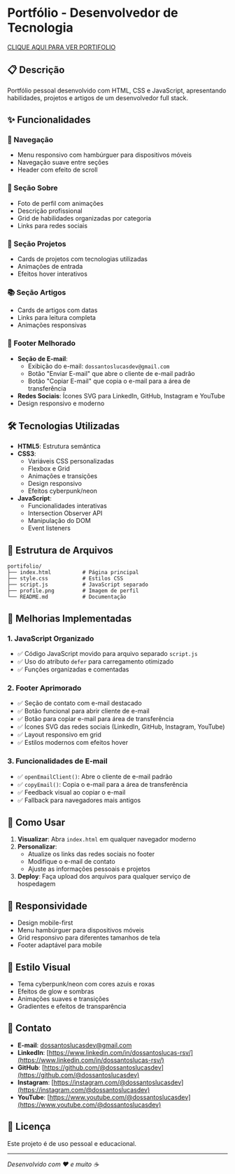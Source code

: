 # Portfólio - Desenvolvedor de Tecnologia
[CLIQUE AQUI PARA VER PORTIFOLIO](https://dossantoslucasdev.github.io/portifolio)

## 📋 Descrição
Portfólio pessoal desenvolvido com HTML, CSS e JavaScript, apresentando habilidades, projetos e artigos de um desenvolvedor full stack.

## ✨ Funcionalidades

### 🎯 Navegação
- Menu responsivo com hambúrguer para dispositivos móveis
- Navegação suave entre seções
- Header com efeito de scroll

### 👤 Seção Sobre
- Foto de perfil com animações
- Descrição profissional
- Grid de habilidades organizadas por categoria
- Links para redes sociais

### 🚀 Seção Projetos
- Cards de projetos com tecnologias utilizadas
- Animações de entrada
- Efeitos hover interativos

### 📚 Seção Artigos
- Cards de artigos com datas
- Links para leitura completa
- Animações responsivas

### 📧 Footer Melhorado
- **Seção de E-mail**: 
  - Exibição do e-mail: `dossantoslucasdev@gmail.com`
  - Botão "Enviar E-mail" que abre o cliente de e-mail padrão
  - Botão "Copiar E-mail" que copia o e-mail para a área de transferência
- **Redes Sociais**: Ícones SVG para LinkedIn, GitHub, Instagram e YouTube
- Design responsivo e moderno

## 🛠️ Tecnologias Utilizadas

- **HTML5**: Estrutura semântica
- **CSS3**: 
  - Variáveis CSS personalizadas
  - Flexbox e Grid
  - Animações e transições
  - Design responsivo
  - Efeitos cyberpunk/neon
- **JavaScript**: 
  - Funcionalidades interativas
  - Intersection Observer API
  - Manipulação do DOM
  - Event listeners

## 📁 Estrutura de Arquivos

```
portifolio/
├── index.html          # Página principal
├── style.css           # Estilos CSS
├── script.js           # JavaScript separado
├── profile.png         # Imagem de perfil
└── README.md           # Documentação
```

## 🔧 Melhorias Implementadas

### 1. JavaScript Organizado
- ✅ Código JavaScript movido para arquivo separado `script.js`
- ✅ Uso do atributo `defer` para carregamento otimizado
- ✅ Funções organizadas e comentadas

### 2. Footer Aprimorado
- ✅ Seção de contato com e-mail destacado
- ✅ Botão funcional para abrir cliente de e-mail
- ✅ Botão para copiar e-mail para área de transferência
- ✅ Ícones SVG das redes sociais (LinkedIn, GitHub, Instagram, YouTube)
- ✅ Layout responsivo em grid
- ✅ Estilos modernos com efeitos hover

### 3. Funcionalidades de E-mail
- ✅ `openEmailClient()`: Abre o cliente de e-mail padrão
- ✅ `copyEmail()`: Copia o e-mail para a área de transferência
- ✅ Feedback visual ao copiar o e-mail
- ✅ Fallback para navegadores mais antigos

## 🚀 Como Usar

1. **Visualizar**: Abra `index.html` em qualquer navegador moderno
2. **Personalizar**: 
   - Atualize os links das redes sociais no footer
   - Modifique o e-mail de contato
   - Ajuste as informações pessoais e projetos
3. **Deploy**: Faça upload dos arquivos para qualquer serviço de hospedagem

## 📱 Responsividade

- Design mobile-first
- Menu hambúrguer para dispositivos móveis
- Grid responsivo para diferentes tamanhos de tela
- Footer adaptável para mobile

## 🎨 Estilo Visual

- Tema cyberpunk/neon com cores azuis e roxas
- Efeitos de glow e sombras
- Animações suaves e transições
- Gradientes e efeitos de transparência

## 📧 Contato

- **E-mail**: dossantoslucasdev@gmail.com
- **LinkedIn**: [https://www.linkedin.com/in/dossantoslucas-rsv/](https://www.linkedin.com/in/dossantoslucas-rsv/)
- **GitHub**: [https://github.com/@dossantoslucasdev](https://github.com/@dossantoslucasdev)
- **Instagram**: [https://instagram.com/@dossantoslucasdev](https://instagram.com/@dossantoslucasdev)
- **YouTube**: [https://www.youtube.com/@dossantoslucasdev](https://www.youtube.com/@dossantoslucasdev)

## 📄 Licença

Este projeto é de uso pessoal e educacional.

---

*Desenvolvido com ❤️ e muito ☕*


